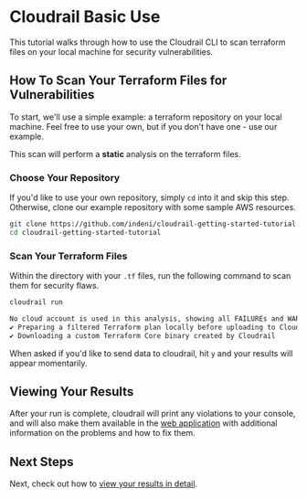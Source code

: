 # Cloudrail Basic Use
This tutorial walks through how to use the Cloudrail CLI to scan terraform files on your local machine for security vulnerabilities.

## How To Scan Your Terraform Files for Vulnerabilities
To start, we'll use a simple example: a terraform repository on your local machine. Feel free to use your own, but if you don't have one - use our example.

This scan will perform a **static** analysis on the terraform files.

### Choose Your Repository
If you'd like to use your own repository, simply `cd` into it and skip this step. Otherwise, clone our example repository with some sample AWS resources.

```bash
git clone https://github.com/indeni/cloudrail-getting-started-tutorial
cd cloudrail-getting-started-tutorial
```

### Scan Your Terraform Files
Within the directory with your `.tf` files, run the following command to scan them for security flaws.

```bash
cloudrail run
```

```txt
No cloud account is used in this analysis, showing all FAILUREs and WARNINGs.
✔ Preparing a filtered Terraform plan locally before uploading to Cloudrail Service...
✔ Downloading a custom Terraform Core binary created by Cloudrail
```
 When asked if you'd like to send data to cloudrail, hit `y` and your results will appear momentarily.

## Viewing Your Results
After your run is complete, cloudrail will print any violations to your console, and will also make them available in the [web application](https://web.cloudrail.app/environments/assessments) with additional information on the problems and how to fix them.


## Next Steps
Next, check out how to [view your results in detail](getting-started/viewing-results.md).